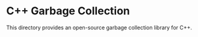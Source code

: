 # C++ Garbage Collection

This directory provides an open-source garbage collection library for C++.
